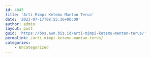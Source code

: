 ```yaml
---
id: 4845
title: 'Arti Mimpi Ketemu Mantan Terus'
date: '2023-07-17T08:55:36+00:00'
author: admin
layout: post
guid: 'https://bos.awn.biz.id/arti-mimpi-ketemu-mantan-terus/'
permalink: /arti-mimpi-ketemu-mantan-terus/
categories:
    - Uncategorized
---
```


